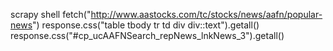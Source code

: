 scrapy shell
fetch("http://www.aastocks.com/tc/stocks/news/aafn/popular-news")
response.css("table tbody tr td div div::text").getall()
response.css("#cp_ucAAFNSearch_repNews_lnkNews_3").getall()
